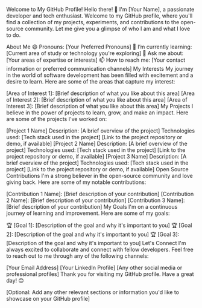 
Welcome to My GitHub Profile!
Hello there! 👋 I'm [Your Name], a passionate developer and tech enthusiast. Welcome to my GitHub profile, where you'll find a collection of my projects, experiments, and contributions to the open-source community. Let me give you a glimpse of who I am and what I love to do.

About Me
😄 Pronouns: [Your Preferred Pronouns]
🌱 I’m currently learning: [Current area of study or technology you're exploring]
💬 Ask me about: [Your areas of expertise or interests]
📫 How to reach me: [Your contact information or preferred communication channels]
My Interests
My journey in the world of software development has been filled with excitement and a desire to learn. Here are some of the areas that capture my interest:

[Area of Interest 1]: [Brief description of what you like about this area]
[Area of Interest 2]: [Brief description of what you like about this area]
[Area of Interest 3]: [Brief description of what you like about this area]
My Projects
I believe in the power of projects to learn, grow, and make an impact. Here are some of the projects I've worked on:

[Project 1 Name]
Description: [A brief overview of the project]
Technologies used: [Tech stack used in the project]
[Link to the project repository or demo, if available]
[Project 2 Name]
Description: [A brief overview of the project]
Technologies used: [Tech stack used in the project]
[Link to the project repository or demo, if available]
[Project 3 Name]
Description: [A brief overview of the project]
Technologies used: [Tech stack used in the project]
[Link to the project repository or demo, if available]
Open Source Contributions
I'm a strong believer in the open-source community and love giving back. Here are some of my notable contributions:

[Contribution 1 Name]: [Brief description of your contribution]
[Contribution 2 Name]: [Brief description of your contribution]
[Contribution 3 Name]: [Brief description of your contribution]
My Goals
I'm on a continuous journey of learning and improvement. Here are some of my goals:

🏆 [Goal 1]: [Description of the goal and why it's important to you]
🏆 [Goal 2]: [Description of the goal and why it's important to you]
🏆 [Goal 3]: [Description of the goal and why it's important to you]
Let's Connect
I'm always excited to collaborate and connect with fellow developers. Feel free to reach out to me through any of the following channels:

[Your Email Address]
[Your LinkedIn Profile]
[Any other social media or professional profiles]
Thank you for visiting my GitHub profile. Have a great day! 😊

[Optional: Add any other relevant sections or information you'd like to showcase on your GitHub profile]
